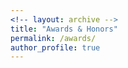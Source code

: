 ```yaml
---
<!-- layout: archive -->
title: "Awards & Honors"
permalink: /awards/
author_profile: true
---
```

